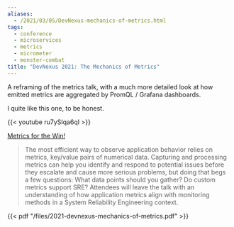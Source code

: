 ```yaml
---
aliases:
  - /2021/03/05/DevNexus-mechanics-of-metrics.html
tags:
  - conference
  - microservices
  - metrics
  - micrometer
  - monster-combat
title: "DevNexus 2021: The Mechanics of Metrics"
---
```


A reframing of the metrics talk, with a much more detailed look at how emitted metrics are aggregated by PromQL / Grafana dashboards.

I quite like this one, to be honest.

{{< youtube ru7ySIqa6qI >}}

<!--more-->

[Metrics for the Win!](https://devnexus.com/presentations/5947/)

> The most efficient way to observe application behavior relies on metrics, key/value pairs of numerical data. Capturing and processing metrics can help you identify and respond to potential issues before they escalate and cause more serious problems, but doing that begs a few questions: What data points should you gather? Do custom metrics support SRE? Attendees will leave the talk with an understanding of how application metrics align with monitoring methods in a System Reliability Engineering context.

{{< pdf "/files/2021-devnexus-mechanics-of-metrics.pdf" >}}